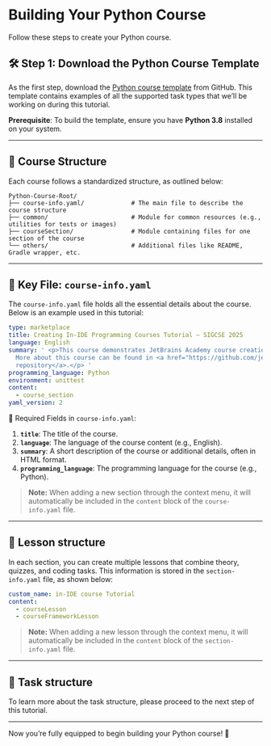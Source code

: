 # Building Your Python Course

Follow these steps to create your Python course.

## 🛠 Step 1: Download the Python Course Template

As the first step, download the [Python course template](https://github.com/jetbrains-academy/python-course-template/tree/main) from GitHub.
This template contains examples of all the supported task types that we’ll be working on during this tutorial.

**Prerequisite**: To build the template, ensure you have **Python 3.8** installed on your system.

---

## 📂 Course Structure

Each course follows a standardized structure, as outlined below:


```
Python-Course-Root/
├── course-info.yaml/             # The main file to describe the course structure  
├── common/                       # Module for common resources (e.g., utilities for tests or images)  
├── courseSection/                # Module containing files for one section of the course  
└── others/                       # Additional files like README, Gradle wrapper, etc.
```


---

## 📜 Key File: `course-info.yaml`

The `course-info.yaml` file holds all the essential details about the course. Below is an example used in this tutorial:


```yaml  
type: marketplace
title: Creating In-IDE Programming Courses Tutorial – SIGCSE 2025
language: English
summary: ' <p>This course demonstrates JetBrains Academy course creation process.
  More about this course can be found in <a href="https://github.com/jetbrains-academy/sigcse-2025-in-ide-tutorial/tree/main/Part1-Creating-In-IDE-Course">this
  repository</a>.</p> '
programming_language: Python
environment: unittest
content:
  - course_section 
yaml_version: 2
```



🔑 Required Fields in `course-info.yaml`:

1. **`title`**: The title of the course.
2. **`language`**: The language of the course content (e.g., English).
3. **`summary`**: A short description of the course or additional details, often in HTML format.
4. **`programming_language`**: The programming language for the course (e.g., Python).

> **Note:** When adding a new section through the context menu, it will automatically be included in the `content` block of the `course-info.yaml` file.
 
---

## 📂 Lesson structure

In each section, you can create multiple lessons that combine theory, quizzes, and coding tasks.
This information is stored in the `section-info.yaml` file, as shown below:

```yaml
custom_name: in-IDE course Tutorial
content:
  - courseLesson
  - courseFrameworkLesson
```

> **Note:** When adding a new lesson through the context menu, it will automatically be included in the `content` block of the `section-info.yaml` file.

---

## 📂 Task structure

To learn more about the task structure, please proceed to the next step of this tutorial.

---  

Now you’re fully equipped to begin building your Python course! 🎉   
 